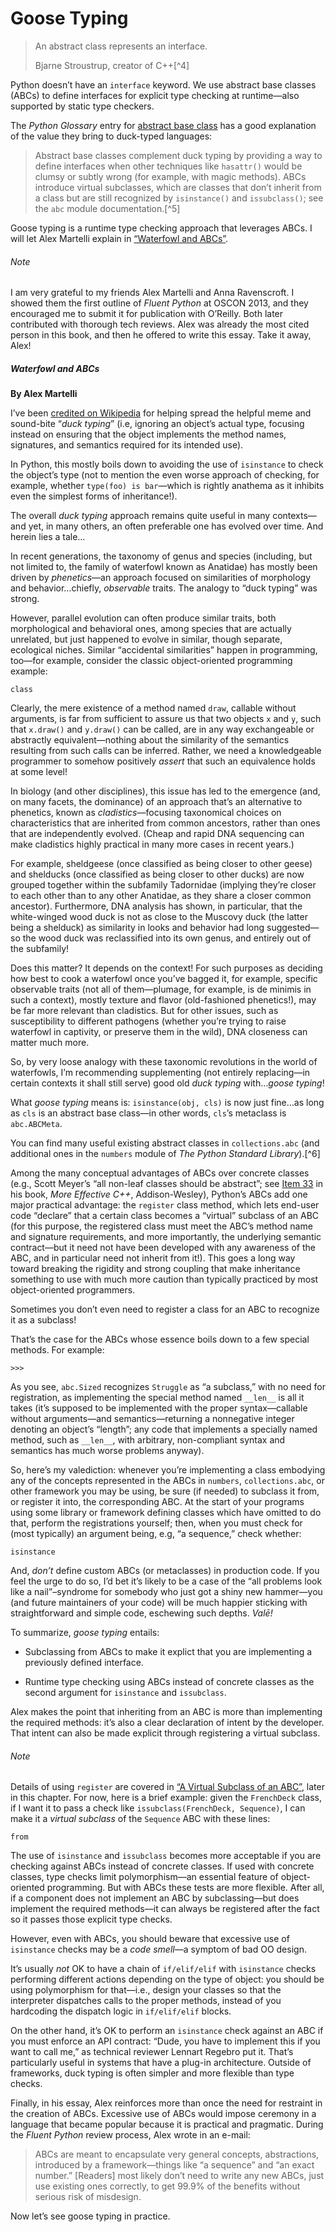 # Goose Typing

> An abstract class represents an interface.
> 
> Bjarne Stroustrup, creator of C++[^4]

Python doesn’t have an `interface` keyword. We use abstract base classes (ABCs) to define interfaces for explicit type checking at runtime—also supported by static type checkers.

The _Python Glossary_ entry for [abstract base class](https://fpy.li/13-10) has a good explanation of the value they bring to duck-typed languages:

> Abstract base classes complement duck typing by providing a way to define interfaces when other techniques like `hasattr()` would be clumsy or subtly wrong (for example, with magic methods). ABCs introduce virtual subclasses, which are classes that don’t inherit from a class but are still recognized by `isinstance()` and `issubclass()`; see the `abc` module documentation.[^5]

Goose typing is a runtime type checking approach that leverages ABCs. I will let Alex Martelli explain in [“Waterfowl and ABCs”](#waterfowl_essay).

###### Note

I am very grateful to my friends Alex Martelli and Anna Ravenscroft. I showed them the first outline of _Fluent Python_ at OSCON 2013, and they encouraged me to submit it for publication with O’Reilly. Both later contributed with thorough tech reviews. Alex was already the most cited person in this book, and then he offered to write this essay. Take it away, Alex!

##### Waterfowl and ABCs

**By Alex Martelli**

I’ve been [credited on Wikipedia](https://fpy.li/13-11) for helping spread the helpful meme and sound-bite “_duck typing_” (i.e, ignoring an object’s actual type, focusing instead on ensuring that the object implements the method names, signatures, and semantics required for its intended use).

In Python, this mostly boils down to avoiding the use of `isinstance` to check the object’s type (not to mention the even worse approach of checking, for example, whether `type(foo) is bar`—which is rightly anathema as it inhibits even the simplest forms of inheritance!).

The overall _duck typing_ approach remains quite useful in many contexts—and yet, in many others, an often preferable one has evolved over time. And herein lies a tale…

In recent generations, the taxonomy of genus and species (including, but not limited to, the family of waterfowl known as Anatidae) has mostly been driven by _phenetics_—an approach focused on similarities of morphology and behavior…chiefly, _observable_ traits. The analogy to “duck typing” was strong.

However, parallel evolution can often produce similar traits, both morphological and behavioral ones, among species that are actually unrelated, but just happened to evolve in similar, though separate, ecological niches. Similar “accidental similarities” happen in programming, too—for example, consider the classic object-oriented programming example:

```
class
```

Clearly, the mere existence of a method named `draw`, callable without arguments, is far from sufficient to assure us that two objects `x` and `y`, such that `x.draw()` and `y.draw()` can be called, are in any way exchangeable or abstractly equivalent—nothing about the similarity of the semantics resulting from such calls can be inferred. Rather, we need a knowledgeable programmer to somehow positively _assert_ that such an equivalence holds at some level!

In biology (and other disciplines), this issue has led to the emergence (and, on many facets, the dominance) of an approach that’s an alternative to phenetics, known as _cladistics_—focusing taxonomical choices on characteristics that are inherited from common ancestors, rather than ones that are independently evolved. (Cheap and rapid DNA sequencing can make cladistics highly practical in many more cases in recent years.)

For example, sheldgeese (once classified as being closer to other geese) and shelducks (once classified as being closer to other ducks) are now grouped together within the subfamily Tadornidae (implying they’re closer to each other than to any other Anatidae, as they share a closer common ancestor). Furthermore, DNA analysis has shown, in particular, that the white-winged wood duck is not as close to the Muscovy duck (the latter being a shelduck) as similarity in looks and behavior had long suggested—so the wood duck was reclassified into its own genus, and entirely out of the subfamily!

Does this matter? It depends on the context! For such purposes as deciding how best to cook a waterfowl once you’ve bagged it, for example, specific observable traits (not all of them—plumage, for example, is de minimis in such a context), mostly texture and flavor (old-fashioned phenetics!), may be far more relevant than cladistics. But for other issues, such as susceptibility to different pathogens (whether you’re trying to raise waterfowl in captivity, or preserve them in the wild), DNA closeness can matter much more.

So, by very loose analogy with these taxonomic revolutions in the world of waterfowls, I’m recommending supplementing (not entirely replacing—in certain contexts it shall still serve) good old _duck typing_ with…_goose typing_!

What _goose typing_ means is: `isinstance(obj, cls)` is now just fine…as long as `cls` is an abstract base class—in other words, `cls`’s metaclass is `abc.ABCMeta`.

You can find many useful existing abstract classes in `collections.abc` (and additional ones in the `numbers` module of _The Python Standard Library_).[^6]

Among the many conceptual advantages of ABCs over concrete classes (e.g., Scott Meyer’s “all non-leaf classes should be abstract”; see [Item 33](https://fpy.li/13-12) in his book, _More_ _Effective_ _C++_, Addison-Wesley), Python’s ABCs add one major practical advantage: the `register` class method, which lets end-user code “declare” that a certain class becomes a “virtual” subclass of an ABC (for this purpose, the registered class must meet the ABC’s method name and signature requirements, and more importantly, the underlying semantic contract—but it need not have been developed with any awareness of the ABC, and in particular need not inherit from it!). This goes a long way toward breaking the rigidity and strong coupling that make inheritance something to use with much more caution than typically practiced by most object-oriented programmers.

Sometimes you don’t even need to register a class for an ABC to recognize it as a subclass!

That’s the case for the ABCs whose essence boils down to a few special methods. For example:

```
>>> 
```

As you see, `abc.Sized` recognizes `Struggle` as “a subclass,” with no need for registration, as implementing the special method named `__len__` is all it takes (it’s supposed to be implemented with the proper syntax—callable without arguments—and semantics—returning a nonnegative integer denoting an object’s “length”; any code that implements a specially named method, such as `__len__`, with arbitrary, non-compliant syntax and semantics has much worse problems anyway).

So, here’s my valediction: whenever you’re implementing a class embodying any of the concepts represented in the ABCs in `numbers`, `collections.abc`, or other framework you may be using, be sure (if needed) to subclass it from, or register it into, the corresponding ABC. At the start of your programs using some library or framework defining classes which have omitted to do that, perform the registrations yourself; then, when you must check for (most typically) an argument being, e.g, “a sequence,” check whether:

```
isinstance
```

And, _don’t_ define custom ABCs (or metaclasses) in production code. If you feel the urge to do so, I’d bet it’s likely to be a case of the “all problems look like a nail”–syndrome for somebody who just got a shiny new hammer—you (and future maintainers of your code) will be much happier sticking with straightforward and simple code, eschewing such depths. _Valē!_

To summarize, _goose typing_ entails:

- Subclassing from ABCs to make it explict that you are implementing a previously defined interface.
    
- Runtime type checking using ABCs instead of concrete classes as the second argument for `isinstance` and `issubclass`.
    

Alex makes the point that inheriting from an ABC is more than implementing the required methods: it’s also a clear declaration of intent by the developer. That intent can also be made explicit through registering a virtual subclass.

###### Note

Details of using `register` are covered in [“A Virtual Subclass of an ABC”](#virtual_subclass_sec), later in this chapter. For now, here is a brief example: given the `FrenchDeck` class, if I want it to pass a check like `issubclass(FrenchDeck, Sequence)`, I can make it a _virtual subclass_ of the `Sequence` ABC with these lines:

```
from
```

The use of `isinstance` and `issubclass` becomes more acceptable if you are checking against ABCs instead of concrete classes. If used with concrete classes, type checks limit polymorphism—an essential feature of object-oriented programming. But with ABCs these tests are more flexible. After all, if a component does not implement an ABC by subclassing—but does implement the required methods—it can always be registered after the fact so it passes those explicit type checks.

However, even with ABCs, you should beware that excessive use of `isinstance` checks may be a _code smell_—a symptom of bad OO design.

It’s usually _not_ OK to have a chain of `if/elif/elif` with `isinstance` checks performing different actions depending on the type of object: you should be using polymorphism for that—i.e., design your classes so that the interpreter dispatches calls to the proper methods, instead of you hardcoding the dispatch logic in `if/elif/elif` blocks.

On the other hand, it’s OK to perform an `isinstance` check against an ABC if you must enforce an API contract: “Dude, you have to implement this if you want to call me,” as technical reviewer Lennart Regebro put it. That’s particularly useful in systems that have a plug-in architecture. Outside of frameworks, duck typing is often simpler and more flexible than type checks.

Finally, in his essay, Alex reinforces more than once the need for restraint in the creation of ABCs. Excessive use of ABCs would impose ceremony in a language that became popular because it is practical and pragmatic. During the _Fluent Python_ review process, Alex wrote in an e-mail:

> ABCs are meant to encapsulate very general concepts, abstractions, introduced by a framework—things like “a sequence” and “an exact number.” [Readers] most likely don’t need to write any new ABCs, just use existing ones correctly, to get 99.9% of the benefits without serious risk of misdesign.

Now let’s see goose typing in practice.